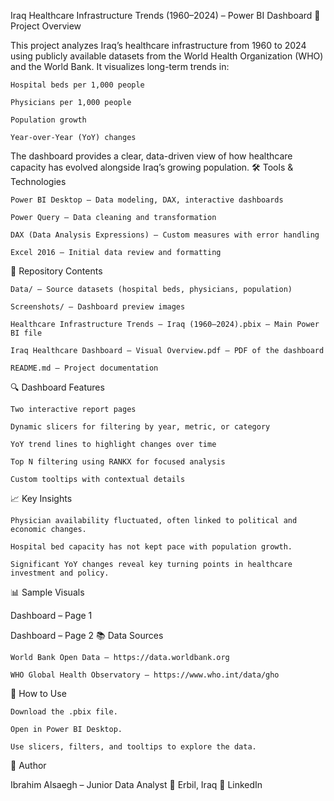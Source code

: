 Iraq Healthcare Infrastructure Trends (1960–2024) – Power BI Dashboard
📌 Project Overview

This project analyzes Iraq’s healthcare infrastructure from 1960 to 2024 using publicly available datasets from the World Health Organization (WHO) and the World Bank.
It visualizes long-term trends in:

    Hospital beds per 1,000 people

    Physicians per 1,000 people

    Population growth

    Year-over-Year (YoY) changes

The dashboard provides a clear, data-driven view of how healthcare capacity has evolved alongside Iraq’s growing population.
🛠 Tools & Technologies

    Power BI Desktop – Data modeling, DAX, interactive dashboards

    Power Query – Data cleaning and transformation

    DAX (Data Analysis Expressions) – Custom measures with error handling

    Excel 2016 – Initial data review and formatting

📂 Repository Contents

    Data/ – Source datasets (hospital beds, physicians, population)

    Screenshots/ – Dashboard preview images

    Healthcare Infrastructure Trends – Iraq (1960–2024).pbix – Main Power BI file

    Iraq Healthcare Dashboard – Visual Overview.pdf – PDF of the dashboard

    README.md – Project documentation

🔍 Dashboard Features

    Two interactive report pages

    Dynamic slicers for filtering by year, metric, or category

    YoY trend lines to highlight changes over time

    Top N filtering using RANKX for focused analysis

    Custom tooltips with contextual details

📈 Key Insights

    Physician availability fluctuated, often linked to political and economic changes.

    Hospital bed capacity has not kept pace with population growth.

    Significant YoY changes reveal key turning points in healthcare investment and policy.

📊 Sample Visuals

Dashboard – Page 1

Dashboard – Page 2
📚 Data Sources

    World Bank Open Data – https://data.worldbank.org

    WHO Global Health Observatory – https://www.who.int/data/gho

🚀 How to Use

    Download the .pbix file.

    Open in Power BI Desktop.

    Use slicers, filters, and tooltips to explore the data.

👤 Author

Ibrahim Alsaegh – Junior Data Analyst
📍 Erbil, Iraq
🔗 LinkedIn
